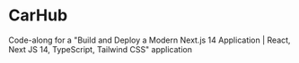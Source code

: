 # CarHub
Code-along for a "Build and Deploy a Modern Next.js 14 Application | React, Next JS 14, TypeScript, Tailwind CSS" application
